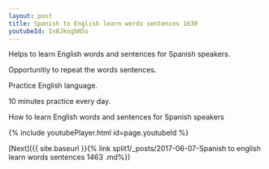 ```yaml
---
layout: post
title: Spanish to English learn words sentences 1630 
youtubeId: InBJkogbN5s
---
```

 
 
Helps to learn English words and sentences for Spanish speakers.

Opportunitiy to repeat the words sentences. 

Practice English language. 
 
10 minutes practice every day. 
 
How to learn English words and sentences for Spanish speakers 
 
{% include youtubePlayer.html id=page.youtubeId %}
 
 
[Next]({{ site.baseurl }}{% link  split1/_posts/2017-06-07-Spanish to english learn words sentences 1463 .md%})
 
